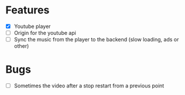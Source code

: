 # Features

- [x] Youtube player
- [ ] Origin for the youtube api
- [ ] Sync the music from the player to the backend (slow loading, ads or other)

# Bugs

- [ ] Sometimes the video after a stop restart from a previous point
